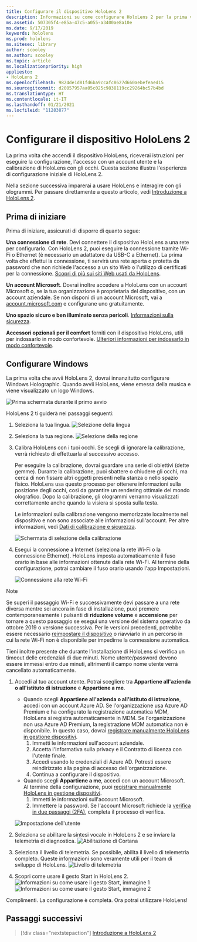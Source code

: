 ```yaml
---
title: Configurare il dispositivo HoloLens 2
description: Informazioni su come configurare HoloLens 2 per la prima volta tramite una rete Wi-Fi con un account Microsoft (MSA) o un account di Azure Active Directory (AAD).
ms.assetid: 507305f4-e85a-47c5-a055-a3400ae8a10e
ms.date: 9/17/2019
keywords: hololens
ms.prod: hololens
ms.sitesec: library
author: scooley
ms.author: scooley
ms.topic: article
ms.localizationpriority: high
appliesto:
- HoloLens 2
ms.openlocfilehash: 9824de1d81fd6ba9ccafc8627d660aebefeaed15
ms.sourcegitcommit: d20057957aa05c025c9838119cc29264bc57b4bd
ms.translationtype: HT
ms.contentlocale: it-IT
ms.lasthandoff: 01/21/2021
ms.locfileid: "11283877"
---
```

# Configurare il dispositivo HoloLens 2

La prima volta che accendi il dispositivo HoloLens, riceverai istruzioni per eseguire la configurazione, l'accesso con un account utente e la calibrazione di HoloLens con gli occhi.  Questa sezione illustra l'esperienza di configurazione iniziale di HoloLens 2.

Nella sezione successiva imparerai a usare HoloLens e interagire con gli ologrammi. Per passare direttamente a questo articolo, vedi [Introduzione a HoloLens 2](hololens2-basic-usage.md).

## Prima di iniziare

Prima di iniziare, assicurati di disporre di quanto segue:

**Una connessione di rete**. Devi connettere il dispositivo HoloLens a una rete per configurarlo. Con HoloLens 2, puoi eseguire la connessione tramite Wi-Fi o Ethernet (è necessario un adattatore da USB-C a Ethernet). La prima volta che effettui la connessione, ti servirà una rete aperta o protetta da password che non richiede l'accesso a un sito Web o l'utilizzo di certificati per la connessione. [Scopri di più sui siti Web usati da HoloLens](hololens-offline.md).

**Un account Microsoft**. Dovrai inoltre accedere a HoloLens con un account Microsoft o, se la tua organizzazione è proprietaria del dispositivo, con un account aziendale. Se non disponi di un account Microsoft, vai a [account.microsoft.com](https://account.microsoft.com) e configurane uno gratuitamente.

**Uno spazio sicuro e ben illuminato senza pericoli**. [Informazioni sulla sicurezza](https://go.microsoft.com/fwlink/p/?LinkId=746661).

**Accessori opzionali per il comfort** forniti con il dispositivo HoloLens, utili per indossarlo in modo confortevole. [Ulteriori informazioni per indossarlo in modo confortevole](hololens2-setup.md#adjust-fit).

## Configurare Windows

La prima volta che avvii HoloLens 2, dovrai innanzitutto configurare Windows Holographic.  Quando avvii HoloLens, viene emessa della musica e viene visualizzato un logo Windows.

![Prima schermata durante il primo avvio](images/01-magic-moment.png)

HoloLens 2 ti guiderà nei passaggi seguenti:

1. Seleziona la tua lingua.
    ![Selezione della lingua](images/04-language.png)

1. Seleziona la tua regione.
    ![Selezione della regione](images/05-region.png)

1. Calibra HoloLens con i tuoi occhi.  Se scegli di ignorare la calibrazione, verrà richiesto di effettuarla al successivo accesso.

    Per eseguire la calibrazione, dovrai guardare una serie di obiettivi (dette gemme). Durante la calibrazione, puoi sbattere o chiudere gli occhi, ma cerca di non fissare altri oggetti presenti nella stanza o nello spazio fisico. HoloLens usa questo processo per ottenere informazioni sulla posizione degli occhi, così da garantire un rendering ottimale del mondo olografico. Dopo la calibrazione, gli ologrammi verranno visualizzati correttamente anche quando la visiera si sposta sulla testa.

    Le informazioni sulla calibrazione vengono memorizzate localmente nel dispositivo e non sono associate alle informazioni sull'account. Per altre informazioni, vedi [Dati di calibrazione e sicurezza](hololens-calibration.md#calibration-data-and-security).

    ![Schermata di selezione della calibrazione](images/06-et-corners.png)

1. Esegui la connessione a Internet (seleziona la rete Wi-Fi o la connessione Ethernet).
     HoloLens imposta automaticamente il fuso orario in base alle informazioni ottenute dalla rete Wi-Fi. Al termine della configurazione, potrai cambiare il fuso orario usando l'app Impostazioni.

    ![Connessione alla rete Wi-Fi](images/11-network.png)
> [!NOTE] 
> Se superi il passaggio Wi-Fi e successivamente devi passare a una rete diversa mentre sei ancora in fase di installazione, puoi premere contemporaneamente i pulsanti di **riduzione volume** e **accensione** per tornare a questo passaggio se esegui una versione del sistema operativo da ottobre 2019 o versione successiva. Per le versioni precedenti, potrebbe essere necessario [reimpostare il dispositivo](hololens-recovery.md) o riavviarlo in un percorso in cui la rete Wi-Fi non è disponibile per impedirne la connessione automatica.
> 
> Tieni inoltre presente che durante l'installazione di HoloLens si verifica un timeout delle credenziali di due minuti. Nome utente/password devono essere immessi entro due minuti, altrimenti il campo nome utente verrà cancellato automaticamente.

1. Accedi al tuo account utente. Potrai scegliere tra **Appartiene all'azienda o all'istituto di istruzione** e **Appartiene a me**.
    - Quando scegli **Appartiene all'azienda o all'istituto di istruzione**, accedi con un account Azure AD. Se l'organizzazione usa Azure AD Premium e ha configurato la registrazione automatica MDM, HoloLens si registra automaticamente in MDM. Se l'organizzazione non usa Azure AD Premium, la registrazione MDM automatica non è disponibile. In questo caso, dovrai [registrare manualmente HoloLens in gestione dispositivi](hololens-enroll-mdm.md#different-ways-to-enroll).
        1. Immetti le informazioni sull'account aziendale.
        1. Accetta l'Informativa sulla privacy e il Contratto di licenza con l'utente finale.
        1. Accedi usando le credenziali di Azure AD. Potresti essere reindirizzato alla pagina di accesso dell'organizzazione.
        1. Continua a configurare il dispositivo.
    - Quando scegli **Appartiene a me**, accedi con un account Microsoft. Al termine della configurazione, puoi [registrare manualmente HoloLens in gestione dispositivi](hololens-enroll-mdm.md#different-ways-to-enroll).
        1. Immetti le informazioni sull'account Microsoft.
        2. Immettere la password. Se l'account Microsoft richiede la [verifica in due passaggi (2FA)](https://blogs.technet.microsoft.com/microsoft_blog/2013/04/17/microsoft-account-gets-more-secure/), completa il processo di verifica.

    ![Impostazione dell'utente](images/13-device-owner.png)

1. Seleziona se abilitare la sintesi vocale in HoloLens 2 e se inviare la telemetria di diagnostica.
    ![Abilitazione di Cortana](images/22-do-more-with-voice.png)

1. Seleziona il livello di telemetria. Se possibile, abilita il livello di telemetria completo. Queste informazioni sono veramente utili per il team di sviluppo di HoloLens.
     ![Livello di telemetria](images/24-telemetry.png)

1. Scopri come usare il gesto Start in HoloLens 2.
     ![Informazioni su come usare il gesto Start, immagine 1](images/26-01-startmenu-learning.png) ![Informazioni su come usare il gesto Start, immagine 2](images/26-02-startmenu-learning.png)

Complimenti.  La configurazione è completa. Ora potrai utilizzare HoloLens!

## Passaggi successivi

> [!div class="nextstepaction"]
> [Introduzione a HoloLens 2](hololens2-basic-usage.md)
